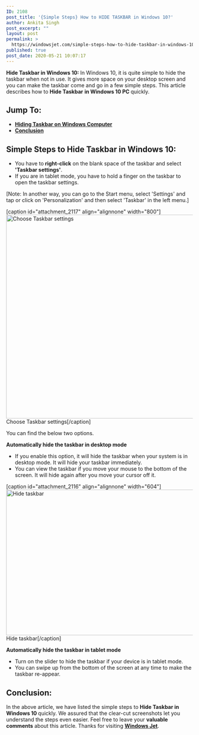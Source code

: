 ```yaml
---
ID: 2108
post_title: '{Simple Steps} How to HIDE TASKBAR in Windows 10?'
author: Ankita Singh
post_excerpt: ""
layout: post
permalink: >
  https://windowsjet.com/simple-steps-how-to-hide-taskbar-in-windows-10-2108/
published: true
post_date: 2020-05-21 10:07:17
---
```

<strong><span class="dropcap dropcap1">H</span></strong><strong>ide Taskbar in Windows 10: </strong>In Windows 10, it is quite simple to hide the taskbar when not in use. It gives more space on your desktop screen and you can make the taskbar come and go in a few simple steps. This article describes how to <strong>Hide Taskbar</strong> <strong>in Windows 10 PC </strong>quickly.
<h2>Jump To:</h2>
<ul>
 	<li><strong><a href="#1">Hiding Taskbar on Windows Computer</a></strong></li>
 	<li><strong><a href="#2">Conclusion</a></strong></li>
</ul>
<h2 id="1">Simple Steps to Hide Taskbar in Windows 10:</h2>
<ul>
 	<li>You have to<strong> right-click</strong> on the blank space of the taskbar and select <strong>'Taskbar settings'</strong>.</li>
 	<li>If you are in tablet mode, you have to hold a finger on the taskbar to open the taskbar settings.</li>
</ul>
[Note: In another way, you can go to the Start menu, select 'Settings' and tap or click on 'Personalization' and then select 'Taskbar' in the left menu.]

[caption id="attachment_2117" align="alignnone" width="800"]<img class="size-full wp-image-2117" src="https://windowsjet.com/wp-content/uploads/2020/05/ht1.png" alt="Choose Taskbar settings" width="800" height="550" /> Choose Taskbar settings[/caption]

You can find the below two options.

<strong>Automatically hide the taskbar in desktop mode </strong>
<ul>
 	<li>If you enable this option, it will hide the taskbar when your system is in desktop mode. It will hide your taskbar immediately.</li>
 	<li>You can view the taskbar if you move your mouse to the bottom of the screen. It will hide again after you move your cursor off it.</li>
</ul>
[caption id="attachment_2116" align="alignnone" width="604"]<img class="size-full wp-image-2116" src="https://windowsjet.com/wp-content/uploads/2020/05/ht.png" alt="Hide taskbar" width="604" height="393" /> Hide taskbar[/caption]

<strong>Automatically hide the taskbar in tablet mode</strong>
<ul>
 	<li>Turn on the slider to hide the taskbar if your device is in tablet mode.</li>
 	<li>You can swipe up from the bottom of the screen at any time to make the taskbar re-appear.</li>
</ul>
<h2 id="2">Conclusion:</h2>
In the above article, we have listed the simple steps to <strong>Hide Taskbar in Windows 10 </strong>quickly. We assured that the clear-cut screenshots let you understand the steps even easier. Feel free to leave your <strong>valuable comments</strong> about this article. Thanks for visiting <a href="https://windowsjet.com/"><strong>Windows Jet</strong></a>.